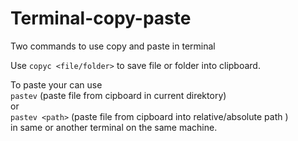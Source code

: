 # Terminal-copy-paste
Two commands to use copy and paste in terminal

Use
`copyc <file/folder>`
to save file or folder into clipboard.

To paste your can use <br />
`pastev` (paste file from cipboard in current direktory) <br />
or <br />
`pastev <path>` (paste file from cipboard into relative/absolute path ) <br />
in same or another terminal on the same machine.
